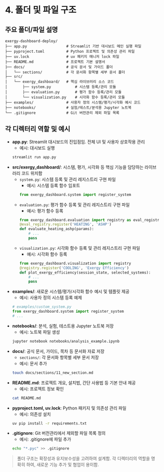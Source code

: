 # 4. 폴더 및 파일 구조

## 주요 폴더/파일 설명

```
exergy-dashboard-deploy/
├── app.py                  # Streamlit 기반 대시보드 메인 실행 파일
├── pyproject.toml          # Python 프로젝트 및 의존성 관리 파일
├── uv.lock                 # uv 패키지 매니저 lock 파일
├── README.md               # 프로젝트 기본 설명서
├── docs/                   # 공식 문서 및 가이드 폴더
│   └── sections/           # 각 문서화 항목별 세부 문서 폴더
├── src/
│   └── exergy_dashboard/   # 핵심 라이브러리 소스 코드
│       ├── system.py           # 시스템 등록/관리 모듈
│       ├── evaluation.py       # 평가 함수 등록/관리 모듈
│       └── visualization.py    # 시각화 함수 등록/관리 모듈
├── examples/               # 사용자 정의 시스템/평가/시각화 예시 코드
├── notebooks/              # 실험/테스트/분석용 Jupyter 노트북
└── .gitignore              # Git 버전관리 제외 파일 목록
```

## 각 디렉터리 역할 및 예시

- **app.py**: Streamlit 대시보드의 진입점임. 전체 UI 및 사용자 상호작용 관리
    - 예시: 대시보드 실행
    ```bash
    streamlit run app.py
    ```
- **src/exergy_dashboard/**: 시스템, 평가, 시각화 등 핵심 기능을 담당하는 라이브러리 코드 위치함
    - `system.py`: 시스템 등록 및 관리 레지스트리 구현 파일
        - 예시: 시스템 등록 함수 임포트
        ```python
        from exergy_dashboard.system import register_system
        ```
    - `evaluation.py`: 평가 함수 등록 및 관리 레지스트리 구현 파일
        - 예시: 평가 함수 등록
        ```python
        from exergy_dashboard.evaluation import registry as eval_registry
        @eval_registry.register('HEATING', 'ASHP')
        def evaluate_heating_ashp(params):
            # ...
            pass
        ```
    - `visualization.py`: 시각화 함수 등록 및 관리 레지스트리 구현 파일
        - 예시: 시각화 함수 등록
        ```python
        from exergy_dashboard.visualization import registry
        @registry.register('COOLING', 'Exergy Efficiency')
        def plot_exergy_efficiency(session_state, selected_systems):
            # ...
            pass
        ```
- **examples/**: 새로운 시스템/평가/시각화 함수 예시 및 템플릿 제공
    - 예시: 사용자 정의 시스템 등록 예제
    ```python
    # examples/custom_system.py
    from exergy_dashboard.system import register_system
    # ...
    ```
- **notebooks/**: 분석, 실험, 테스트용 Jupyter 노트북 저장
    - 예시: 노트북 파일 생성
    ```bash
    jupyter notebook notebooks/analysis_example.ipynb
    ```
- **docs/**: 공식 문서, 가이드, 목차 등 문서화 자료 저장
    - `sections/`: 각 문서화 항목별 세부 문서 저장
    - 예시: 문서 추가
    ```bash
    touch docs/sections/11_new_section.md
    ```
- **README.md**: 프로젝트 개요, 설치법, 간단 사용법 등 기본 안내 제공
    - 예시: 프로젝트 정보 확인
    ```bash
    cat README.md
    ```
- **pyproject.toml, uv.lock**: Python 패키지 및 의존성 관리 파일
    - 예시: 의존성 설치
    ```bash
    uv pip install -r requirements.txt
    ```
- **.gitignore**: Git 버전관리에서 제외할 파일 목록 정의
    - 예시: .gitignore에 파일 추가
    ```bash
    echo "*.pyc" >> .gitignore
    ```

> 폴더 구조는 확장성과 유지보수성을 고려하여 설계함. 각 디렉터리의 역할을 명확히 하여, 새로운 기능 추가 및 협업이 용이함. 